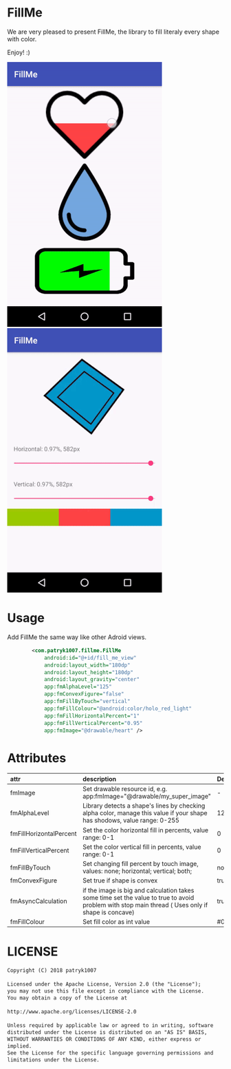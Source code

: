 # FillMe
We are very pleased to present FillMe, the library to fill literaly every shape with color.

Enjoy! :)

![FillMe Demo](demo/demo1.gif)      ![FillMe Demo2](demo/demo3.gif)

# Usage

Add FillMe the same way like other Adroid views.

```xml
        <com.patryk1007.fillme.FillMe
            android:id="@+id/fill_me_view"
            android:layout_width="180dp"
            android:layout_height="180dp"
            android:layout_gravity="center"
            app:fmAlphaLevel="125"
            app:fmConvexFigure="false"
            app:fmFillByTouch="vertical"
            app:fmFillColour="@android:color/holo_red_light"
            app:fmFillHorizontalPercent="1"
            app:fmFillVerticalPercent="0.95"
            app:fmImage="@drawable/heart" />

```

# Attributes


| attr | description |Default
|:---|:---|:---|
| fmImage | Set drawable resource id, e.g. app:fmImage="@drawable/my_super_image" |-|
| fmAlphaLevel | Library detects a shape's lines by checking alpha color, manage this value if your shape has shodows, value range: 0-255 | 122 |
| fmFillHorizontalPercent |  Set the color horizontal fill in percents, value range: 0-1| 0 |
| fmFillVerticalPercent | Set the color vertical fill in percents, value range: 0-1| 0 |
| fmFillByTouch | Set changing fill percent by touch image, values: none; horizontal; vertical; both; | none |
| fmConvexFigure | Set true if shape is convex| true   |
| fmAsyncCalculation | if the image is big and calculation takes some time set the value to true to avoid problem with stop main thread ( Uses only if shape is concave)| true  |
| fmFillColour |  Set fill color as int value| #00ff00  |

# LICENSE

```
Copyright (C) 2018 patryk1007

Licensed under the Apache License, Version 2.0 (the "License");
you may not use this file except in compliance with the License.
You may obtain a copy of the License at

http://www.apache.org/licenses/LICENSE-2.0

Unless required by applicable law or agreed to in writing, software
distributed under the License is distributed on an "AS IS" BASIS,
WITHOUT WARRANTIES OR CONDITIONS OF ANY KIND, either express or implied.
See the License for the specific language governing permissions and
limitations under the License.
```
